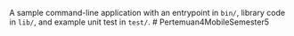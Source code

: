 A sample command-line application with an entrypoint in `bin/`, library code
in `lib/`, and example unit test in `test/`.
#   P e r t e m u a n 4 M o b i l e S e m e s t e r 5  
 